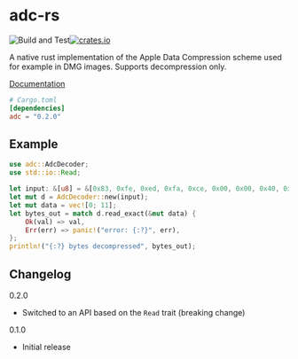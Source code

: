 adc-rs
======
![Build and Test](https://github.com/citruz/adc-rs/workflows/Build%20and%20Test/badge.svg?branch=main)[![crates.io](https://img.shields.io/crates/v/adc)](https://crates.io/crates/adc)

A native rust implementation of the Apple Data Compression scheme used for example in DMG images.
Supports decompression only.

[Documentation](https://docs.rs/adc)

```toml
# Cargo.toml
[dependencies]
adc = "0.2.0"
```

## Example

```rust
use adc::AdcDecoder;
use std::io::Read;

let input: &[u8] = &[0x83, 0xfe, 0xed, 0xfa, 0xce, 0x00, 0x00, 0x40, 0x00, 0x06];
let mut d = AdcDecoder::new(input);
let mut data = vec![0; 11];
let bytes_out = match d.read_exact(&mut data) {
    Ok(val) => val,
    Err(err) => panic!("error: {:?}", err),
};
println!("{:?} bytes decompressed", bytes_out);
```

Changelog
---------

0.2.0
- Switched to an API based on the `Read` trait (breaking change)

0.1.0
- Initial release